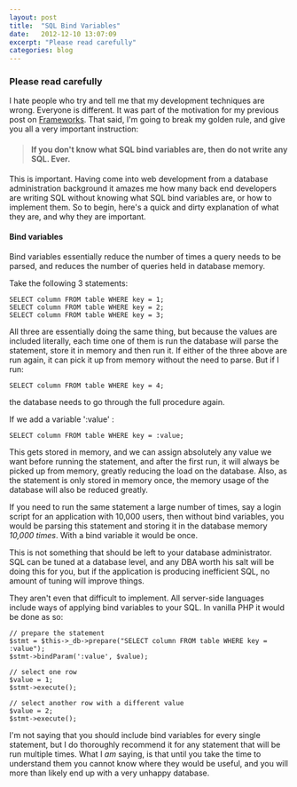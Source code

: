 ```yaml
---
layout: post
title:  "SQL Bind Variables"
date:   2012-12-10 13:07:09
excerpt: "Please read carefully"
categories: blog
---
```


### Please read carefully

I hate people who try and tell me that my development techniques are wrong. Everyone is different. It was part of the motivation for my previous post on [ Frameworks](http://molovo.co.uk/blog/frameworks). That said, I'm going to break my golden rule, and give you all a very important instruction:

> #### If you don't know what SQL bind variables are, then do not write any SQL. **Ever**.

This is important. Having come into web development from a database administration background it amazes me how many back end developers are writing SQL without knowing what SQL bind variables are, or how to implement them. So to begin, here's a quick and dirty explanation of what they are, and why they are important.

#### Bind variables

Bind variables essentially reduce the number of times a query needs to be parsed, and reduces the number of queries held in database memory.

Take the following 3 statements:

    SELECT column FROM table WHERE key = 1;
    SELECT column FROM table WHERE key = 2;
    SELECT column FROM table WHERE key = 3;

All three are essentially doing the same thing, but because the values are included literally, each time one of them is run the database will parse the statement, store it in memory and then run it. If either of the three above are run again, it can pick it up from memory without the need to parse. But if I run:

    SELECT column FROM table WHERE key = 4;

the database needs to go through the full procedure again.

If we add a variable ':value' :

    SELECT column FROM table WHERE key = :value;

This gets stored in memory, and we can assign absolutely any value we want before running the statement, and after the first run, it will always be picked up from memory, greatly reducing the load on the database. Also, as the statement is only stored in memory once, the memory usage of the database will also be reduced greatly.

If you need to run the same statement a large number of times, say a login script for an application with 10,000 users, then without bind variables, you would be parsing this statement and storing it in the database memory *10,000 times*. With a bind variable it would be once. 

This is not something that should be left to your database administrator. SQL can be tuned at a database level, and any DBA worth his salt will be doing this for you, but if the application is producing inefficient SQL, no amount of tuning will improve things.

They aren't even that difficult to implement. All server-side languages include ways of applying bind variables to your SQL. In vanilla PHP it would be done as so:

    // prepare the statement
    $stmt = $this->_db->prepare("SELECT column FROM table WHERE key = :value");
    $stmt->bindParam(':value', $value);

    // select one row
    $value = 1;
    $stmt->execute();

    // select another row with a different value
    $value = 2;
    $stmt->execute();

I'm not saying that you should include bind variables for every single statement, but I do thoroughly recommend it for any statement that will be run multiple times. What I *am* saying, is that until you take the time to understand them you cannot know where they would be useful, and you will more than likely end up with a very unhappy database.